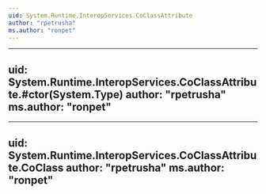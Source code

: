 ```yaml
---
uid: System.Runtime.InteropServices.CoClassAttribute
author: "rpetrusha"
ms.author: "ronpet"
---
```


---
uid: System.Runtime.InteropServices.CoClassAttribute.#ctor(System.Type)
author: "rpetrusha"
ms.author: "ronpet"
---

---
uid: System.Runtime.InteropServices.CoClassAttribute.CoClass
author: "rpetrusha"
ms.author: "ronpet"
---
